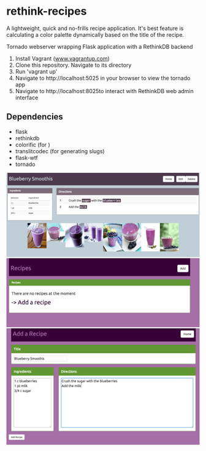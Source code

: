 rethink-recipes
===============================
A lightweight, quick and no-frills recipe application. It's best feature is calculating a color palette dynamically based on the title of the recipe.

Tornado webserver wrapping Flask application with a RethinkDB backend

1. Install Vagrant (www.vagrantup.com)
2. Clone this repository. Navigate to its directory
3. Run 'vagrant up'
4. Navigate to http://localhost:5025 in your browser to view the tornado app
5. Navigate to http://localhost:8025to interact with RethinkDB web admin interface

Dependencies
------------
 - flask
 - rethinkdb
 - colorific (for )
 - translitcodec (for generating slugs)
 - flask-wtf
 - tornado

![Screenshot1](https://raw.githubusercontent.com/z3ugma/rethink-recipes/master/screenshot1.png)
![Screenshot2](https://raw.githubusercontent.com/z3ugma/rethink-recipes/master/screenshot2.png)
![Screenshot3](https://raw.githubusercontent.com/z3ugma/rethink-recipes/master/screenshot3.png)


